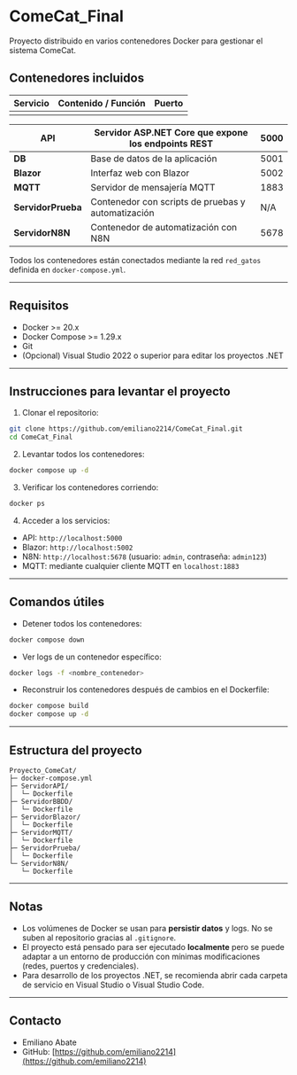 # ComeCat\_Final

Proyecto distribuido en varios contenedores Docker para gestionar el sistema ComeCat.

## Contenedores incluidos

| Servicio | Contenido / Función | Puerto |
| -------- | ------------------- | ------ |
|          |                     |        |

| **API**            | Servidor ASP.NET Core que expone los endpoints REST | 5000 |
| ------------------ | --------------------------------------------------- | ---- |
| **DB**             | Base de datos de la aplicación                      | 5001 |
| **Blazor**         | Interfaz web con Blazor                             | 5002 |
| **MQTT**           | Servidor de mensajería MQTT                         | 1883 |
| **ServidorPrueba** | Contenedor con scripts de pruebas y automatización  | N/A  |
| **ServidorN8N**    | Contenedor de automatización con N8N                | 5678 |

Todos los contenedores están conectados mediante la red `red_gatos` definida en `docker-compose.yml`.

---

## Requisitos

- Docker >= 20.x
- Docker Compose >= 1.29.x
- Git
- (Opcional) Visual Studio 2022 o superior para editar los proyectos .NET

---

## Instrucciones para levantar el proyecto

1. Clonar el repositorio:

```bash
git clone https://github.com/emiliano2214/ComeCat_Final.git
cd ComeCat_Final
```

2. Levantar todos los contenedores:

```bash
docker compose up -d
```

3. Verificar los contenedores corriendo:

```bash
docker ps
```

4. Acceder a los servicios:

- API: `http://localhost:5000`
- Blazor: `http://localhost:5002`
- N8N: `http://localhost:5678` (usuario: `admin`, contraseña: `admin123`)
- MQTT: mediante cualquier cliente MQTT en `localhost:1883`

---

## Comandos útiles

- Detener todos los contenedores:

```bash
docker compose down
```

- Ver logs de un contenedor específico:

```bash
docker logs -f <nombre_contenedor>
```

- Reconstruir los contenedores después de cambios en el Dockerfile:

```bash
docker compose build
docker compose up -d
```

---

## Estructura del proyecto

```
Proyecto_ComeCat/
├─ docker-compose.yml
├─ ServidorAPI/
│  └─ Dockerfile
├─ ServidorBBDD/
│  └─ Dockerfile
├─ ServidorBlazor/
│  └─ Dockerfile
├─ ServidorMQTT/
│  └─ Dockerfile
├─ ServidorPrueba/
│  └─ Dockerfile
└─ ServidorN8N/
   └─ Dockerfile
```

---

## Notas

- Los volúmenes de Docker se usan para **persistir datos** y logs. No se suben al repositorio gracias al `.gitignore`.
- El proyecto está pensado para ser ejecutado **localmente** pero se puede adaptar a un entorno de producción con mínimas modificaciones (redes, puertos y credenciales).
- Para desarrollo de los proyectos .NET, se recomienda abrir cada carpeta de servicio en Visual Studio o Visual Studio Code.

---

## Contacto

- Emiliano Abate
- GitHub: [https://github.com/emiliano2214](https://github.com/emiliano2214)

